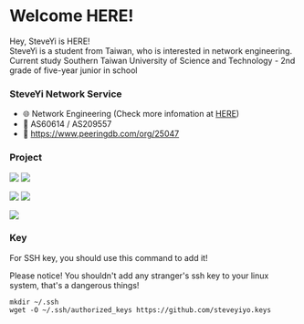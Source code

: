 # Welcome HERE!

Hey, SteveYi is HERE!  
SteveYi is a student from Taiwan, who is interested in network engineering.  
Current study Southern Taiwan University of Science and Technology - 2nd grade of five-year junior in school

### SteveYi Network Service
 - 🌐 Network Engineering (Check more infomation at [HERE](https://network.steveyi.net))
 - 🌱 AS60614 / AS209557
 - 👼 https://www.peeringdb.com/org/25047


### Project

[![](https://github-readme-stats.vercel.app/api/pin/?username=steveyiyo&repo=frrouting-lg)](https://github.com/steveyiyo/frrouting-lg) 
[![](https://github-readme-stats.vercel.app/api/pin/?username=steveyiyo&repo=file_folder)](https://github.com/steveyiyo/file_folder)

[![](https://github-readme-stats.vercel.app/api/pin/?username=SteveYi-LAB&repo=SteveYi-ShortLink)](https://github.com/SteveYi-LAB/SteveYi-ShortLink) 
[![](https://github-readme-stats.vercel.app/api/pin/?username=SteveYi-LAB&repo=SteveYi-Whois)](https://github.com/SteveYi-LAB/SteveYi-Whois)

[![](https://github-readme-stats.vercel.app/api/pin/?username=steveyiyo&repo=SteveYi-Network)](https://github.com/steveyiyo/SteveYi-Network)

### Key

For SSH key, you should use this command to add it!

Please notice! You shouldn't add any stranger's ssh key to your linux system, that's a dangerous things!

```
mkdir ~/.ssh
wget -O ~/.ssh/authorized_keys https://github.com/steveyiyo.keys
```
